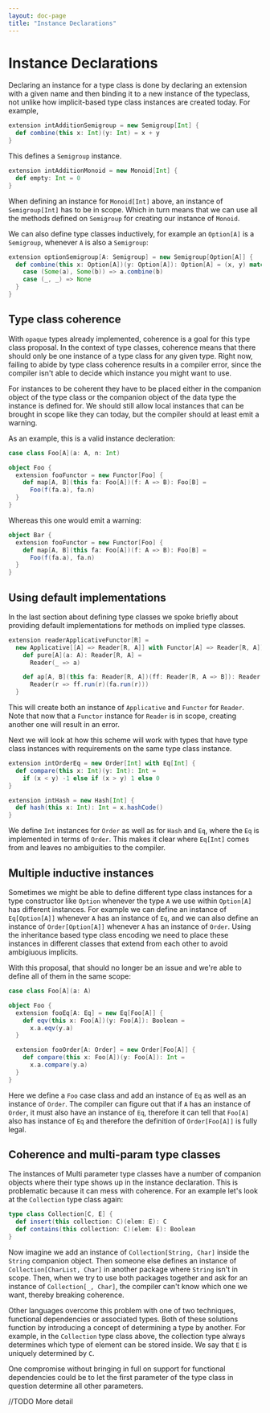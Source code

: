 ```yaml
---
layout: doc-page
title: "Instance Declarations"
---
```


# Instance Declarations

Declaring an instance for a type class is done by declaring an extension with a given name and then binding it to a new instance of the typeclass, not unlike how implicit-based type class instances are created today.
For example, 

```scala
extension intAdditionSemigroup = new Semigroup[Int] {
  def combine(this x: Int)(y: Int) = x + y
}
````

This defines a `Semigroup` instance.


```scala
extension intAdditionMonoid = new Monoid[Int] {
  def empty: Int = 0
}
```

When defining an instance for `Monoid[Int]` above, an instance of `Semigroup[Int]` has to be in scope.
Which in turn means that we can use all the methods defined on `Semigroup` for creating our instance of `Monoid`.

We can also define type classes inductively, for example an `Option[A]` is a `Semigroup`, whenever `A` is also a `Semigroup`:


```scala
extension optionSemigroup[A: Semigroup] = new Semigroup[Option[A]] {
  def combine(this x: Option[A])(y: Option[A]): Option[A] = (x, y) match {
    case (Some(a), Some(b)) => a.combine(b)
    case (_, _) => None
  }
}
```


## Type class coherence

With `opaque` types already implemented, coherence is a goal for this type class proposal.
In the context of type classes, coherence means that there should only be one instance of a type class for any given type.
Right now, failing to abide by type class coherence results in a compiler error, since the compiler isn't able to decide which instance you might want to use.

For instances to be coherent they have to be placed either in the companion object of the type class or the companion object of the data type the instance is defined for.
We should still allow local instances that can be brought in scope like they can today, but the compiler should at least emit a warning.

As an example, this is a valid instance decleration:

```scala
case class Foo[A](a: A, n: Int)

object Foo {
  extension fooFunctor = new Functor[Foo] {
    def map[A, B](this fa: Foo[A])(f: A => B): Foo[B] =
      Foo(f(fa.a), fa.n)
  }
}
```

Whereas this one would emit a warning:

```scala
object Bar {
  extension fooFunctor = new Functor[Foo] {
    def map[A, B](this fa: Foo[A])(f: A => B): Foo[B] =
      Foo(f(fa.a), fa.n)
  }
}
```


## Using default implementations

In the last section about defining type classes we spoke briefly about providing default implementations for methods on implied type classes.

```scala
extension readerApplicativeFunctor[R] =
  new Applicative[[A] => Reader[R, A]] with Functor[A] => Reader[R, A]] {
    def pure[A](a: A): Reader[R, A] =
      Reader(_ => a)

    def ap[A, B](this fa: Reader[R, A])(ff: Reader[R, A => B]): Reader[R, B] =
      Reader(r => ff.run(r)(fa.run(r)))
  }
```

This will create both an instance of `Applicative` and `Functor` for `Reader`.
Note that now that a `Functor` instance for `Reader` is in scope, creating another one will result in an error.

Next we will look at how this scheme will work with types that have type class instances with requirements on the same type class instance.


```scala
extension intOrderEq = new Order[Int] with Eq[Int] {
  def compare(this x: Int)(y: Int): Int =
    if (x < y) -1 else if (x > y) 1 else 0
}

extension intHash = new Hash[Int] {
  def hash(this x: Int): Int = x.hashCode()
}
```

We define `Int` instances for `Order` as well as for `Hash` and `Eq`, where the `Eq` is implemented in terms of `Order`.
This makes it clear where `Eq[Int]` comes from and leaves no ambiguities to the compiler.

## Multiple inductive instances

Sometimes we might be able to define different type class instances for a type constructor like `Option` whenever the type `A` we use within `Option[A]` has different instances.
For example we can define an instance of `Eq[Option[A]]` whenever `A` has an instance of `Eq`, and we can also define an instance of `Order[Option[A]]` whenever `A` has an instance of `Order`.
Using the inheritance based type class encoding we need to place these instances in different classes that extend from each other to avoid ambigiuous implicits.

With this proposal, that should no longer be an issue and we're able to define all of them in the same scope:

```scala
case class Foo[A](a: A)

object Foo {
  extension fooEq[A: Eq] = new Eq[Foo[A]] {
    def eqv(this x: Foo[A])(y: Foo[A]): Boolean =
      x.a.eqv(y.a)
  }

  extension fooOrder[A: Order] = new Order[Foo[A]] {
    def compare(this x: Foo[A])(y: Foo[A]): Int =
      x.a.compare(y.a)
  }
}
```

Here we define a `Foo` case class and add an instance of `Eq` as well as an instance of `Order`.
The compiler can figure out that if `A` has an instance of `Order`, it must also have an instance of `Eq`, therefore it can tell that `Foo[A]` also has instance of `Eq` and therefore the definition of `Order[Foo[A]]` is fully legal.


## Coherence and multi-param type classes

The instances of Multi parameter type classes have a number of companion objects where their type shows up in the instance declaration.
This is problematic because it can mess with coherence.
For an example let's look at the `Collection` type class again:

```scala
type class Collection[C, E] {
  def insert(this collection: C)(elem: E): C
  def contains(this collection: C)(elem: E): Boolean
}
```

Now imagine we add an instance of `Collection[String, Char]` inside the `String` companion object.
Then someone else defines an instance of `Collection[CharList, Char]` in another package where `String` isn't in scope.
Then, when we try to use both packages together and ask for an instance of `Collection[_, Char]`, the compiler can't know which one we want, thereby breaking coherence.

Other languages overcome this problem with one of two techniques, functional dependencies or associated types.
Both of these solutions function by introducing a concept of determining a type by another.
For example, in the `Collection` type class above, the collection type always determines which type of element can be stored inside.
We say that `E` is uniquely determined by `C`.


One compromise without bringing in full on support for functional dependencies could be to let the first parameter of the type class in question determine all other parameters.

//TODO More detail
